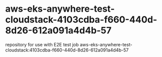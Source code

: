 # aws-eks-anywhere-test-cloudstack-4103cdba-f660-440d-8d26-612a091a4d4b-57
repository for use with E2E test job aws-eks-anywhere-test-cloudstack:4103cdba-f660-440d-8d26-612a091a4d4b-57
